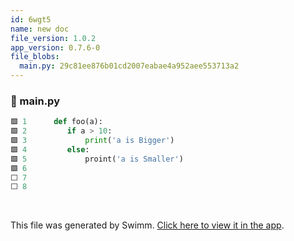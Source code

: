 ```yaml
---
id: 6wgt5
name: new doc
file_version: 1.0.2
app_version: 0.7.6-0
file_blobs:
  main.py: 29c81ee876b01cd2007eabae4a952aee553713a2
---
```


<!-- NOTE-swimm-snippet: the lines below link your snippet to Swimm -->
### 📄 main.py
```python
🟩 1      def foo(a):
🟩 2      	if a > 10:
🟩 3      		print('a is Bigger')	
🟩 4      	else:
🟩 5      		proint('a is Smaller')
🟩 6      
⬜ 7      
⬜ 8      
```

<br/>

This file was generated by Swimm. [Click here to view it in the app](https://app.swimm.io/repos/Z2l0aHViJTNBJTNBdGVzdDIlM0ElM0FlcmFuLXN3aW1t/docs/6wgt5).